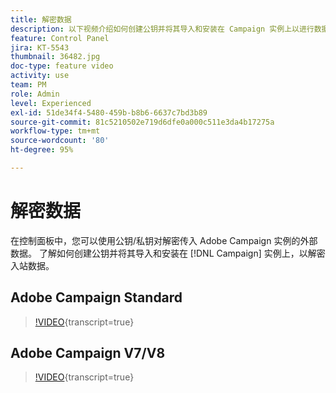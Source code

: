 ```yaml
---
title: 解密数据
description: 以下视频介绍如何创建公钥并将其导入和安装在 Campaign 实例上以进行数据解密。
feature: Control Panel
jira: KT-5543
thumbnail: 36482.jpg
doc-type: feature video
activity: use
team: PM
role: Admin
level: Experienced
exl-id: 51de34f4-5480-459b-b8b6-6637c7bd3b89
source-git-commit: 81c5210502e719d6dfe0a000c511e3da4b17275a
workflow-type: tm+mt
source-wordcount: '80'
ht-degree: 95%

---
```


# 解密数据

在控制面板中，您可以使用公钥/私钥对解密传入 Adobe Campaign 实例的外部数据。
了解如何创建公钥并将其导入和安装在 [!DNL Campaign] 实例上，以解密入站数据。

## Adobe Campaign Standard

>[!VIDEO](https://video.tv.adobe.com/v/35753?learn=on){transcript=true}

## Adobe Campaign V7/V8

>[!VIDEO](https://video.tv.adobe.com/v/36482?learn=on){transcript=true}
